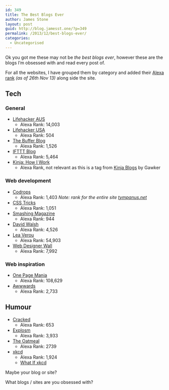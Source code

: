 ```yaml
---
id: 349
title: The Best Blogs Ever
author: James Stone
layout: post
guid: http://blog.jamesst.one/?p=349
permalink: /2013/12/best-blogs-ever/
categories:
  - Uncategorised
---
```

Ok you got me these may not be *the best blogs ever*, however these are the blogs I&#8217;m obsessed with and read every post of.

<!--more-->

For all the websites, I have grouped them by category and added their [Alexa rank](http://www.alexa.com/) *(as of 26th Nov 13)* along side the site.

## Tech

### General

  * [Lifehacker AUS](http://www.lifehacker.com.au/)
      * Alexa Rank: 14,003
  * [Lifehacker USA](http://www.lifehacker.com)
      * Alexa Rank: 504
  * [The Buffer Blog](http://blog.bufferapp.com/)
      * Alexa Rank: 1,526
  * [IFTTT Blog](http://blog.ifttt.com/)
      * Alexa Rank: 5,464
  * [Kinja: How I Work](http://kinja.com/tag/how-i-work)
      * Alexa Rank, not relevant as this is a tag from [Kinja Blogs](http://www.kinja.com/) by Gawker

### Web development

  * [Codrops](http://tympanus.net/codrops/)
      * Alexa Rank: 1,403 *Note: rank for the entire site [tympanus.net](http://tympanus.net/)*
  * [CSS Tricks](http://css-tricks.com/)
      * Alexa Rank: 1,051
  * [Smashing Magazine](http://www.smashingmagazine.com/)
      * Alexa Rank: 944
  * [David Walsh](http://davidwalsh.name/)
      * Alexa Rank: 4,526
  * [Lea Verou](http://lea.verou.me/)
      * Alexa Rank: 54,903
  * [Web Designer Wall](http://webdesignerwall.com/)
      * Alexa Rank: 7,992

### Web inspiration

  * [One Page Mania](http://onepagemania.com/)
      * Alexa Rank: 108,629
  * [Awwwards](http://www.awwwards.com/)
      * Alexa Rank: 2,733

## Humour

  * [Cracked](http://www.cracked.com/)
      * Alexa Rank: 653
  * [Explosm](http://www.explosm.net/)
      * Alexa Rank: 3,933
  * [The Oatmeal](http://theoatmeal.com/)
      * Alexa Rank: 2739
  * [xkcd](http://xkcd.com/)
      * Alexa Rank: 1,924
      * [What If xkcd](http://what-if.xkcd.com/)


Maybe your blog or site?

What blogs / sites are you obsessed with?